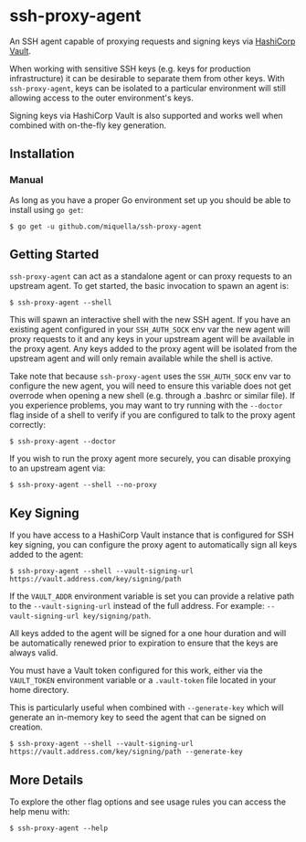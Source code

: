 # ssh-proxy-agent

An SSH agent capable of proxying requests and signing keys via [HashiCorp Vault].

When working with sensitive SSH keys (e.g. keys for production infrastructure) it can be desirable
to separate them from other keys. With `ssh-proxy-agent`, keys can be isolated to a particular
environment will still allowing access to the outer environment's keys.

Signing keys via HashiCorp Vault is also supported and works well when combined with on-the-fly key
generation.

[HashiCorp Vault]: https://github.com/hashicorp/vault

## Installation

### Manual

As long as you have a proper Go environment set up you should be able to install using `go get`:

```console
$ go get -u github.com/miquella/ssh-proxy-agent
```

## Getting Started

`ssh-proxy-agent` can act as a standalone agent or can proxy requests to an upstream agent. To
get started, the basic invocation to spawn an agent is:

```console
$ ssh-proxy-agent --shell
```

This will spawn an interactive shell with the new SSH agent. If you have an existing agent
configured in your `SSH_AUTH_SOCK` env var the new agent will proxy requests to it and any
keys in your upstream agent will be available in the proxy agent. Any keys added to the proxy
agent will be isolated from the upstream agent and will only remain available while the shell
is active.

Take note that because `ssh-proxy-agent` uses the `SSH_AUTH_SOCK` env var to configure the new
agent, you will need to ensure this variable does not get overrode when opening a new shell
(e.g. through a .bashrc or similar file). If you experience problems, you may want to try
running with the `--doctor` flag inside of a shell to verify if you are configured to talk to
the proxy agent correctly:

```console
$ ssh-proxy-agent --doctor
```

If you wish to run the proxy agent more securely, you can disable proxying to an upstream agent
via:

```console
$ ssh-proxy-agent --shell --no-proxy
```

## Key Signing

If you have access to a HashiCorp Vault instance that is configured for SSH key signing, you can
configure the proxy agent to automatically sign all keys added to the agent:

```console
$ ssh-proxy-agent --shell --vault-signing-url https://vault.address.com/key/signing/path
```

If the `VAULT_ADDR` environment variable is set you can provide a relative path to the
`--vault-signing-url` instead of the full address. For example:
`--vault-signing-url key/signing/path`.

All keys added to the agent will be signed for a one hour duration and will be automatically
renewed prior to expiration to ensure that the keys are always valid.

You must have a Vault token configured for this work, either via the `VAULT_TOKEN` environment
variable or a `.vault-token` file located in your home directory.

This is particularly useful when combined with `--generate-key` which will generate an in-memory
key to seed the agent that can be signed on creation.

```console
$ ssh-proxy-agent --shell --vault-signing-url https://vault.address.com/key/signing/path --generate-key
```

## More Details

To explore the other flag options and see usage rules you can access the help menu with:

```console
$ ssh-proxy-agent --help
```
